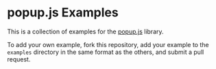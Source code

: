 # popup.js Examples

This is a collection of examples for the [popup.js](https://github.com/SimonDMC/popup-js) library.

To add your own example, fork this repository, add your example to the `examples` directory in the same format as the others, and submit a pull request.
